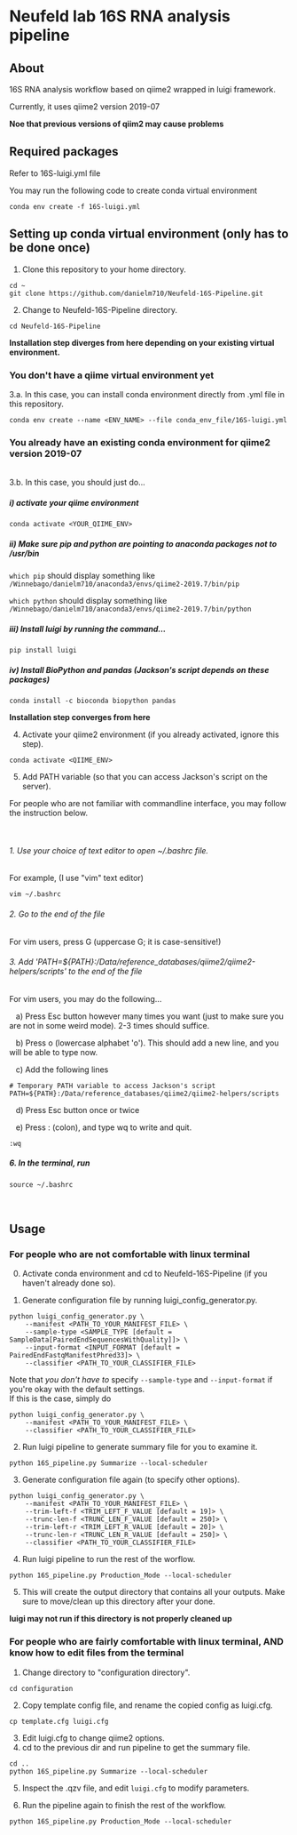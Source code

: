 # Neufeld lab 16S RNA analysis pipeline

## About
16S RNA analysis workflow based on qiime2 wrapped in luigi framework.

Currently, it uses qiime2 version 2019-07

**Noe that previous versions of qiim2 may cause problems**

## Required packages
Refer to 16S-luigi.yml file

You may run the following code to create conda virtual environment

`conda env create -f 16S-luigi.yml`

## Setting up conda virtual environment (only has to be done once)

1. Clone this repository to your home directory.

```
cd ~
git clone https://github.com/danielm710/Neufeld-16S-Pipeline.git
```

2. Change to Neufeld-16S-Pipeline directory.

`cd Neufeld-16S-Pipeline`

**Installation step diverges from here depending on your existing virtual environment.**

### You don't have a qiime virtual environment yet

3.a. In this case, you can install conda environment directly from .yml file in this repository.

`conda env create --name <ENV_NAME> --file conda_env_file/16S-luigi.yml`

### You already have an existing conda environment for qiime2 version 2019-07
<br />
3.b. In this case, you should just do...

##### i) activate your qiime environment 

`conda activate <YOUR_QIIME_ENV>`

##### ii) Make sure pip and python are pointing to anaconda packages **not to /usr/bin**

`which pip` should display something like `/Winnebago/danielm710/anaconda3/envs/qiime2-2019.7/bin/pip`

`which python` should display something like `/Winnebago/danielm710/anaconda3/envs/qiime2-2019.7/bin/python`

##### iii) Install luigi by running the command...

`pip install luigi`

##### iv) Install BioPython and pandas (Jackson's script depends on these packages)

`conda install -c bioconda biopython pandas`


**Installation step converges from here**

4. Activate your qiime2 environment (if you already activated, ignore this step).

`conda activate <QIIME_ENV>`

5. Add PATH variable (so that you can access Jackson's script on the server).

For people who are not familiar with commandline interface, you may follow the instruction below.

<br />

###### 1. Use your choice of text editor to open ~/.bashrc file.

For example, (I use "vim" text editor)

`vim ~/.bashrc`

###### 2. Go to the end of the file

For vim users, press G (uppercase G; it is case-sensitive!) 

###### 3. Add 'PATH=${PATH}:/Data/reference_databases/qiime2/qiime2-helpers/scripts' to the end of the file

For vim users, you may do the following...

&nbsp;&nbsp;&nbsp;a) Press Esc button however many times you want (just to make sure you are not in some weird mode). 2-3 times should suffice. 

&nbsp;&nbsp;&nbsp;b) Press o (lowercase alphabet 'o'). This should add a new line, and you will be able to type now.

&nbsp;&nbsp;&nbsp;c) Add the following lines

```
# Temporary PATH variable to access Jackson's script
PATH=${PATH}:/Data/reference_databases/qiime2/qiime2-helpers/scripts
```

&nbsp;&nbsp;&nbsp;d) Press Esc button once or twice

&nbsp;&nbsp;&nbsp;e) Press : (colon), and type wq to write and quit.

`:wq`

##### 6. In the terminal, run

`source ~/.bashrc`

<br />

## Usage

### For people who are not comfortable with linux terminal

0. Activate conda environment and cd to Neufeld-16S-Pipeline (if you haven't already done so).

1. Generate configuration file by running luigi_config_generator.py.

```
python luigi_config_generator.py \
	--manifest <PATH_TO_YOUR_MANIFEST_FILE> \
	--sample-type <SAMPLE_TYPE [default = SampleData[PairedEndSequencesWithQuality]]> \
	--input-format <INPUT_FORMAT [default = PairedEndFastqManifestPhred33]> \
	--classifier <PATH_TO_YOUR_CLASSIFIER_FILE>
```

Note that *you don't have to* specify `--sample-type` and `--input-format` if you're okay with the default settings.  
If this is the case, simply do

```
python luigi_config_generator.py \
	--manifest <PATH_TO_YOUR_MANIFEST_FILE> \
	--classifier <PATH_TO_YOUR_CLASSIFIER_FILE>
```

2. Run luigi pipeline to generate summary file for you to examine it.

```
python 16S_pipeline.py Summarize --local-scheduler
```

3. Generate configuration file again (to specify other options).

```
python luigi_config_generator.py \
	--manifest <PATH_TO_YOUR_MANIFEST_FILE> \
	--trim-left-f <TRIM_LEFT_F_VALUE [default = 19]> \
	--trunc-len-f <TRUNC_LEN_F_VALUE [default = 250]> \
	--trim-left-r <TRIM_LEFT_R_VALUE [default = 20]> \
	--trunc-len-r <TRUNC_LEN_R_VALUE [default = 250]> \
	--classifier <PATH_TO_YOUR_CLASSIFIER_FILE>
```

4. Run luigi pipeline to run the rest of the worflow.

```
python 16S_pipeline.py Production_Mode --local-scheduler
```

5. This will create the output directory that contains all your outputs. Make sure to move/clean up this directory after your done.

**luigi may not run if this directory is not properly cleaned up**

### For people who are fairly comfortable with linux terminal, AND know how to edit files from the terminal

1. Change directory to "configuration directory".

`cd configuration`

2. Copy template config file, and rename the copied config as luigi.cfg.

`cp template.cfg luigi.cfg`

3. Edit luigi.cfg to change qiime2 options.
4. cd to the previous dir and run pipeline to get the summary file.

```
cd ..
python 16S_pipeline.py Summarize --local-scheduler
```

5. Inspect the .qzv file, and edit `luigi.cfg` to modify parameters.

6. Run the pipeline again to finish the rest of the workflow.

`python 16S_pipeline.py Production_Mode --local-scheduler`
